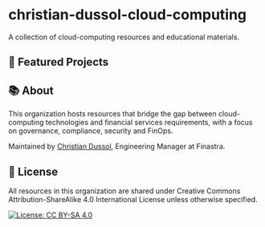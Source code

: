 # christian-dussol-cloud-computing

A collection of cloud-computing resources and educational materials.

## 🌟 Featured Projects

## 📚 About

This organization hosts resources that bridge the gap between cloud-computing technologies and financial services requirements, with a focus on governance, compliance, security and FinOps.

Maintained by [Christian Dussol](https://github.com/christiandussol), Engineering Manager at Finastra.

## 📝 License

All resources in this organization are shared under Creative Commons Attribution-ShareAlike 4.0 International License unless otherwise specified.

[![License: CC BY-SA 4.0](https://img.shields.io/badge/License-CC%20BY--SA%204.0-lightgrey.svg)](https://creativecommons.org/licenses/by-sa/4.0/)
